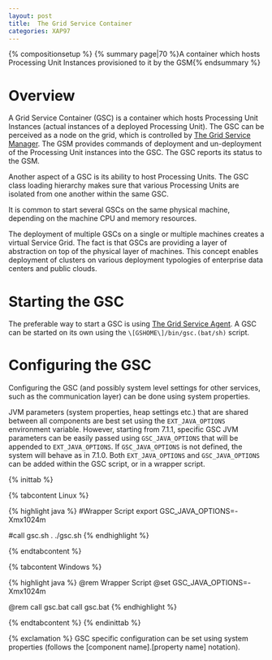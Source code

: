 ```yaml
---
layout: post
title:  The Grid Service Container
categories: XAP97
---
```


{% compositionsetup %}
{% summary page|70 %}A container which hosts Processing Unit Instances provisioned to it by the GSM{% endsummary %}

# Overview

A Grid Service Container (GSC) is a container which hosts Processing Unit Instances (actual instances of a deployed Processing Unit). The GSC can be perceived as a node on the grid, which is controlled by [The Grid Service Manager](./the-grid-service-manager.html). The GSM provides commands of deployment and un-deployment of the Processing Unit instances into the GSC. The GSC reports its status to the GSM.

Another aspect of a GSC is its ability to host Processing Units. The GSC class loading hierarchy makes sure that various Processing Units are isolated from one another within the same GSC.

It is common to start several GSCs on the same physical machine, depending on the machine CPU and memory resources.

The deployment of multiple GSCs on a single or multiple machines creates a virtual Service Grid. The fact is that GSCs are providing a layer of abstraction on top of the physical layer of machines. This concept enables deployment of clusters on various deployment typologies of enterprise data centers and public clouds.

# Starting the GSC

The preferable way to start a GSC is using [The Grid Service Agent](./the-grid-service-agent.html). A GSC can be started on its own using the `\[GSHOME\]/bin/gsc.(bat/sh)` script.

# Configuring the GSC

Configuring the GSC (and possibly system level settings for other services, such as the communication layer) can be done using system properties.

JVM parameters (system properties, heap settings etc.) that are shared between all components are best set using the `EXT_JAVA_OPTIONS` environment variable. However, starting from 7.1.1, specific GSC JVM parameters can be easily passed using `GSC_JAVA_OPTIONS` that will be appended to `EXT_JAVA_OPTIONS`. If `GSC_JAVA_OPTIONS` is not defined, the system will behave as in 7.1.0. Both `EXT_JAVA_OPTIONS` and `GSC_JAVA_OPTIONS` can be added within the GSC script, or in a wrapper script.

{% inittab %}

{% tabcontent Linux %}

{% highlight java %}
#Wrapper Script
export GSC_JAVA_OPTIONS=-Xmx1024m

#call gsc.sh
. ./gsc.sh
{% endhighlight %}

{% endtabcontent %}

{% tabcontent Windows %}

{% highlight java %}
@rem Wrapper Script
@set GSC_JAVA_OPTIONS=-Xmx1024m

@rem call gsc.bat
call gsc.bat
{% endhighlight %}

{% endtabcontent %}
{% endinittab %}

{% exclamation %} GSC specific configuration can be set using system properties (follows the \[component name\].\[property name\] notation).
